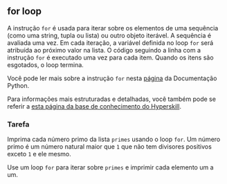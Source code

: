## for loop

A instrução `for` é usada para iterar sobre os elementos de uma sequência (como
uma string, tupla ou lista) ou outro objeto iterável. A sequência é avaliada uma vez.
Em cada iteração, a variável definida no loop `for` será atribuída ao próximo valor
na lista. O código seguindo a linha com a instrução `for` é executado uma vez
para cada item. Quando os itens são esgotados, o loop termina.

Você pode ler mais sobre a instrução `for` nesta <a href="https://docs.python.org/3/reference/compound_stmts.html#the-for-statement">página</a> da Documentação Python.

Para informações mais estruturadas e detalhadas, você também pode se referir a [esta página da base de conhecimento do Hyperskill](https://hyperskill.org/learn/step/6065?utm_source=jba&utm_medium=jba_courses_links).

### Tarefa
Imprima cada número primo da lista `primes` usando o loop `for`. Um número primo 
é um número natural maior que `1` que não tem divisores positivos 
exceto `1` e ele mesmo.

<div class='hint'>Use um loop <code>for</code> para iterar sobre <code>primes</code> e imprimir cada elemento um a um.</div>
